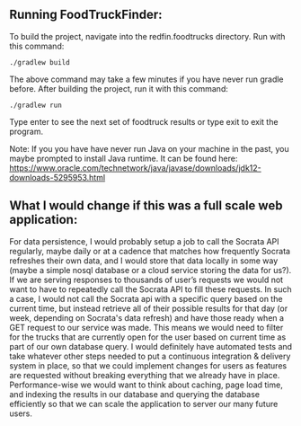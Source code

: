 ## Running FoodTruckFinder:

To build the project, navigate into the redfin.foodtrucks directory. Run with this command:
```
./gradlew build
```
The above command may take a few minutes if you have never run gradle before.
After building the project, run it with this command:

```
./gradlew run
```

Type enter to see the next set of foodtruck results or type exit to exit the program. 

Note: If you you have have never run Java on your machine in the past, you maybe prompted to install Java runtime. It can be found here: 
https://www.oracle.com/technetwork/java/javase/downloads/jdk12-downloads-5295953.html



## What I would change if this was a full scale web application:

For data persistence, I would probably setup a job to call the Socrata API regularly, maybe daily or at a cadence that matches how frequently Socrata refreshes their own data, and I would store that data locally in some way (maybe a simple nosql database or a cloud service storing the data for us?). If we are serving responses to thousands of user’s requests we would not want to have to repeatedly call the Socrata API to fill these requests. In such a case, I would not call the Socrata api with a specific query based on the current time, but instead retrieve all of their possible results for that day (or week, depending on Socrata's data refresh) and have those ready when a GET request to our service was made. This means we would need to filter for the trucks that are currently open for the user based on current time as part of our own database query. I would definitely have automated tests and take whatever other steps needed to put a continuous integration & delivery system in place, so that we could implement changes for users as features are requested without breaking everything that we already have in place. Performance-wise we would want to think about caching, page load time, and indexing the results in our database and querying the database efficiently so that we can scale the application to server our many future users.
